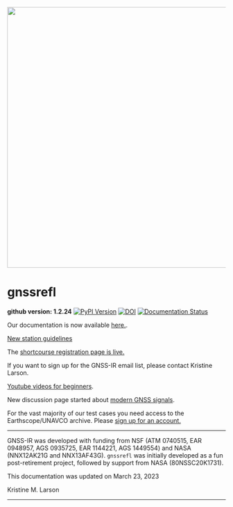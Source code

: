 
<p align=center>
<img src="https://morefunwithgps.com/public_html/gnssrefl-images-sm.jpg" width=600 />
</p>

# gnssrefl

**github version: 1.2.24** [![PyPI Version](https://img.shields.io/pypi/v/gnssrefl.svg)](https://pypi.python.org/pypi/gnssrefl) [![DOI](https://zenodo.org/badge/doi/10.5281/zenodo.5601495.svg)](http://dx.doi.org/10.5281/zenodo.5601495) [![Documentation Status](https://readthedocs.org/projects/gnssrefl/badge/?version=latest)](https://gnssrefl.readthedocs.io/en/latest/?badge=latest)

Our documentation is now available [here.](https://gnssrefl.readthedocs.io/en/latest/).

[New station guidelines](docs/pages/new_station.md)

The [shortcourse registration page is live.](https://www.earthscope.org/event/2023-gnss-ir-short-course) 

If you want to sign up for the GNSS-IR email list, please contact Kristine Larson.

[Youtube videos for beginners](https://www.youtube.com/channel/UCC1NW5oS7liG7C8NBK148Bg).


New discussion page started about [modern GNSS signals](docs/pages/signal_issues.md).

For the vast majority of our test cases you need access to the Earthscope/UNAVCO archive. 
Please [sign up for an account.](https://www.unavco.org/data/gps-gnss/file-server/file-server-access-examples.html)

<HR> 

GNSS-IR was developed with funding from NSF (ATM 0740515, EAR 0948957, AGS 0935725, EAR 1144221, AGS 1449554) and 
NASA (NNX12AK21G and NNX13AF43G). <code>gnssrefl</code> was initially developed 
as a fun post-retirement project, followed by support from NASA (80NSSC20K1731).

This documentation was updated on March 23, 2023

Kristine M. Larson

<HR>



